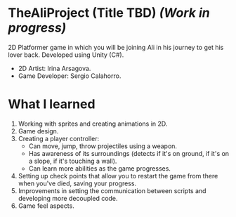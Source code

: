 # TheAliProject (Title TBD) *(Work in progress)*

2D Platformer game in which you will be joining Ali in his journey to get his lover back. Developed using Unity (C#).

- 2D Artist: Irina Arsagova.
- Game Developer: Sergio Calahorro.

# What I learned

1. Working with sprites and creating animations in 2D.
2. Game design.
3. Creating a player controller:
    - Can move, jump, throw projectiles using a weapon.
    - Has awareness of its surroundings (detects if it's on ground, if it's on a slope, if it's touching a wall).
    - Can learn more abilities as the game progresses.
4. Setting up check points that allow you to restart the game from there when you've died, saving your progress.
5. Improvements in setting the communication between scripts and developing more decoupled code.
6. Game feel aspects.
